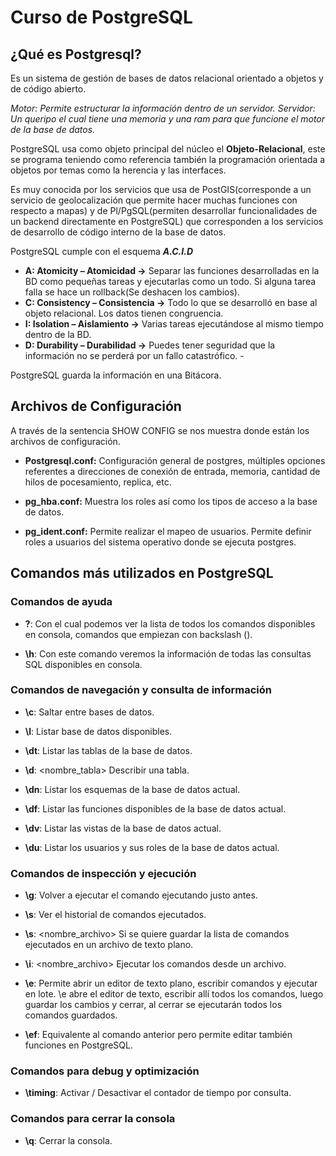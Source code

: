 # Curso de PostgreSQL

## ¿Qué es Postgresql?

Es un sistema de gestión de bases de datos relacional orientado a objetos y de código abierto.

_Motor: Permite estructurar la información dentro de un servidor._
_Servidor: Un queripo el cual tiene una memoria y una ram para que funcione el motor de la base de datos._

PostgreSQL usa como objeto principal del núcleo el **Objeto-Relacional**, este se programa teniendo como referencia también la programación orientada a objetos por temas como la herencia y las interfaces.

Es muy conocida por los servicios que usa de PostGIS(corresponde a un servicio de geolocalización que permite hacer muchas funciones con respecto a mapas) y de Pl/PgSQL(permiten desarrollar funcionalidades de un backend directamente en PostgreSQL) que corresponden a los servicios de desarrollo de código interno de la base de datos.

PostgreSQL cumple con el esquema **_A.C.I.D_**

- **A: Atomicity – Atomicidad ->** Separar las funciones desarrolladas en la BD como pequeñas tareas y ejecutarlas como un todo. Si alguna tarea falla se hace un rollback(Se deshacen los cambios).
- **C: Consistency – Consistencia ->** Todo lo que se desarrolló en base al objeto relacional. Los datos tienen congruencia.
- **I: Isolation – Aislamiento ->** Varias tareas ejecutándose al mismo tiempo dentro de la BD.
- **D: Durability – Durabilidad ->** Puedes tener seguridad que la información no se perderá por un fallo catastrófico. -

PostgreSQL guarda la información en una Bitácora.

## Archivos de Configuración

A través de la sentencia SHOW CONFIG se nos muestra donde están los archivos de configuración.

- **Postgresql.conf:** Configuración general de postgres, múltiples opciones referentes a direcciones de conexión de entrada, memoria, cantidad de hilos de pocesamiento, replica, etc.

- **pg_hba.conf:** Muestra los roles así como los tipos de acceso a la base de datos.

- **pg_ident.conf:** Permite realizar el mapeo de usuarios. Permite definir roles a usuarios del sistema operativo donde se ejecuta postgres.

## Comandos más utilizados en PostgreSQL

### Comandos de ayuda

- **\?**: Con el cual podemos ver la lista de todos los comandos disponibles en consola, comandos que empiezan con backslash ().

- **\h**: Con este comando veremos la información de todas las consultas SQL disponibles en consola.

### Comandos de navegación y consulta de información

- **\c**: Saltar entre bases de datos.

- **\l**: Listar base de datos disponibles.

- **\dt**: Listar las tablas de la base de datos.

- **\d**: <nombre_tabla> Describir una tabla.

- **\dn**: Listar los esquemas de la base de datos actual.

- **\df**: Listar las funciones disponibles de la base de datos actual.

- **\dv**: Listar las vistas de la base de datos actual.

- **\du**: Listar los usuarios y sus roles de la base de datos actual.

### Comandos de inspección y ejecución

- **\g**: Volver a ejecutar el comando ejecutando justo antes.

- **\s**: Ver el historial de comandos ejecutados.

- **\s**: <nombre_archivo> Si se quiere guardar la lista de comandos ejecutados en un archivo de texto plano.

- **\i**: <nombre_archivo> Ejecutar los comandos desde un archivo.

- **\e**: Permite abrir un editor de texto plano, escribir comandos y ejecutar en lote. \e abre el editor de texto, escribir allí todos los comandos, luego guardar los cambios y cerrar, al cerrar se ejecutarán todos los comandos guardados.

- **\ef**: Equivalente al comando anterior pero permite editar también funciones en PostgreSQL.

### Comandos para debug y optimización

- **\timing**: Activar / Desactivar el contador de tiempo por consulta.

### Comandos para cerrar la consola

- **\q**: Cerrar la consola.
